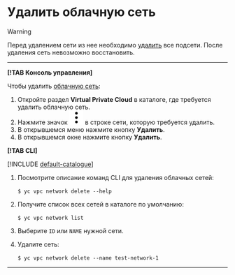 # Удалить облачную сеть

> [!WARNING]
>
> Перед удалением сети из нее необходимо [удалить](subnet-delete.md) все подсети. 
> После удаления сеть невозможно восстановить.
>

---

**[!TAB Консоль управления]**

Чтобы удалить [облачную сеть](../concepts/network.md#network): 
1. Откройте раздел **Virtual Private Cloud** в каталоге, где требуется удалить облачную сеть.
1. Нажмите значок ![](../../_assets/vertical-ellipsis.svg) в строке сети, которую требуется удалить.
1. В открывшемся меню нажмите кнопку **Удалить**.
1. В открывшемся окне нажмите кнопку **Удалить**.

**[!TAB CLI]**

[!INCLUDE [default-catalogue](../../_includes/default-catalogue.md)]

1. Посмотрите описание команд CLI для удаления облачных сетей:

    ```
    $ yc vpc network delete --help
    ```

1. Получите список всех сетей в каталоге по умолчанию:

    ```
    $ yc vpc network list
    ```

1. Выберите `ID` или `NAME` нужной сети.
1. Удалите сеть:

    ```
    $ yc vpc network delete --name test-network-1 
    ```
---